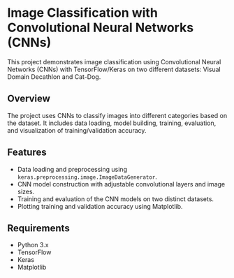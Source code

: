 # Image Classification with Convolutional Neural Networks (CNNs)

This project demonstrates image classification using Convolutional Neural Networks (CNNs) with TensorFlow/Keras on two different datasets: Visual Domain Decathlon and Cat-Dog.

## Overview

The project uses CNNs to classify images into different categories based on the dataset. It includes data loading, model building, training, evaluation, and visualization of training/validation accuracy.

## Features

- Data loading and preprocessing using `keras.preprocessing.image.ImageDataGenerator`.
- CNN model construction with adjustable convolutional layers and image sizes.
- Training and evaluation of the CNN models on two distinct datasets.
- Plotting training and validation accuracy using Matplotlib.

## Requirements

- Python 3.x
- TensorFlow
- Keras
- Matplotlib
